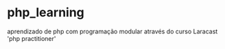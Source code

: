 # php_learning
aprendizado de php com programação modular através do curso Laracast 'php practitioner'
